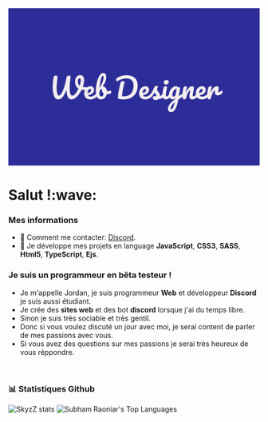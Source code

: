 <img src="./githubBannerWebdesigner.png" style="">

<h1>Salut !:wave:</h1>

### Mes informations
- 🔭 Comment me contacter: [Discord](https://discord.gg/zSb5MCub3k).
- 🌱 Je développe mes projets en language __JavaScript__, __CSS3__, __SASS__, __Html5__, __TypeScript__, __Ejs__.

### Je suis un programmeur en bêta testeur !
- Je m'appelle Jordan, je suis programmeur **Web** et développeur **Discord** je suis aussi étudiant.
- Je crée des **sites web** et des bot **discord** lorsque j'ai du temps libre.
- Sinon je suis très sociable et très gentil.
- Donc si vous voulez discuté un jour avec moi, je serai content de parler de mes passions avec vous.
- Si vous avez des questions sur mes passions je serai très heureux de vous réppondre.
<br>

### 📊 Statistiques Github 

<img alt="SkyzZ stats" src="https://github-readme-stats.vercel.app/api?username=ZedroxAces&show_icons=true&count_private=true&theme=react&hide_border=true&bg_color=0D1117"/></a>
 <img alt="Subham Raoniar's Top Languages" src="https://github-readme-stats.vercel.app/api/top-langs/?username=ZedroxAces&langs_count=8&count_private=true&layout=compact&theme=react&hide_border=true&bg_color=0D1117"/></a>

